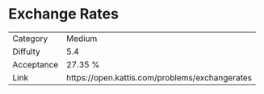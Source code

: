 # Exchange Rates

<table>
    <tr>
        <td>Category</td>
        <td>Medium</td>
    </tr>
    <tr>
        <td>Diffulty</td>
        <td>5.4</td>
    </tr>
    <tr>
        <td>Acceptance</td>
        <td>27.35 %</td>
    </tr>
    <tr>
        <td>Link</td>
        <td>https://open.kattis.com/problems/exchangerates</td>
    </tr>
</table>